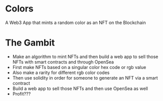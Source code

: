 # Colors
A Web3 App that mints a random color as an NFT on the Blockchain

# The Gambit
- Make an algorithm to mint NFTs and then build a web app to sell those NFTs with smart contracts and through OpenSea
- First make NFTs based on a singular color hex code or rgb value
- Also make a rarity for different rgb color codes
- Then use solidity in order for someone to generate an NFT via a smart contract
- Build a web app to sell those NFTs and then use OpenSea as well
- Profit???
